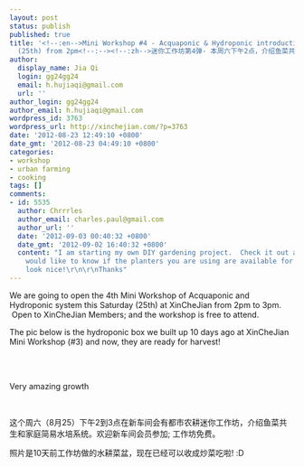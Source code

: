 ```yaml
---
layout: post
status: publish
published: true
title: '<!--:en-->Mini Workshop #4 - Acquaponic & Hydroponic introduction this Saturday
  (25th) from 2pm<!--:--><!--:zh-->迷你工作坊第4弹- 本周六下午2点，介绍鱼菜共生和家庭简易水培<!--:-->'
author:
  display_name: Jia Qi
  login: gg24gg24
  email: h.hujiaqi@gmail.com
  url: ''
author_login: gg24gg24
author_email: h.hujiaqi@gmail.com
wordpress_id: 3763
wordpress_url: http://xinchejian.com/?p=3763
date: '2012-08-23 12:49:10 +0800'
date_gmt: '2012-08-23 04:49:10 +0800'
categories:
- workshop
- urban farming
- cooking
tags: []
comments:
- id: 5535
  author: Chrrrles
  author_email: charles.paul@gmail.com
  author_url: ''
  date: '2012-09-03 00:40:32 +0800'
  date_gmt: '2012-09-02 16:40:32 +0800'
  content: "I am starting my own DIY gardening project.  Check it out at:\r\nhttp://www.seeedstudio.com/forum/viewtopic.php?f=10&amp;t=3753\r\n\r\nI
    would like to know if the planters you are using are available for export - they
    look nice!\r\n\r\nThanks"
---
```

<p><!--:en-->
<p>We are going to open the 4th Mini Workshop of Acquaponic and Hydroponic system this Saturday (25th) at XinCheJian from 2pm to 3pm. &nbsp;Open to XinCheJian Members; and the workshop is free to attend.</p></p>
<p>The pic below is the hydroponic box we built up 10 days ago at XinCheJian Mini Workshop (#3) and now, they are ready for harvest!</p></p>
<p><a href="http://xinchejian.com/2012/08/23/mini-workshop-4-acquaponic-hydroponic-introduction-this-saturday-25th-afternoon/5a817740jw1dw6chukvkdj/"><br />
<img title="hydroponic box build up on 11th August" src="http://xinchejian.com/wp-content/uploads/2012/08/5a817740jw1dw6chukvkdj-219x300.jpg" alt=""/><br />
</a><br />
</p></p>
<p>Very amazing growth</p><br />
<!--:--><!--:zh-->
<p>这个周六（8月25）下午2到3点在新车间会有都市农耕迷你工作坊，介绍鱼菜共生和家庭简易水培系统。欢迎新车间会员参加; 工作坊免费。</p></p>
<p>照片是10天前工作坊做的水耕菜盆，现在已经可以收成炒菜吃啦! :D</p></p>
<p><a href="http://xinchejian.com/2012/08/23/mini-workshop-4-acquaponic-hydroponic-introduction-this-saturday-25th-afternoon/5a817740jw1dw6chukvkdj/" rel="attachment wp-att-3764"><img class="size-medium wp-image-3764" title="hydroponic box build up on 11th August" src="http://xinchejian.com/wp-content/uploads/2012/08/5a817740jw1dw6chukvkdj-219x300.jpg" alt=""/></a></p><br />
<!--:--></p>
